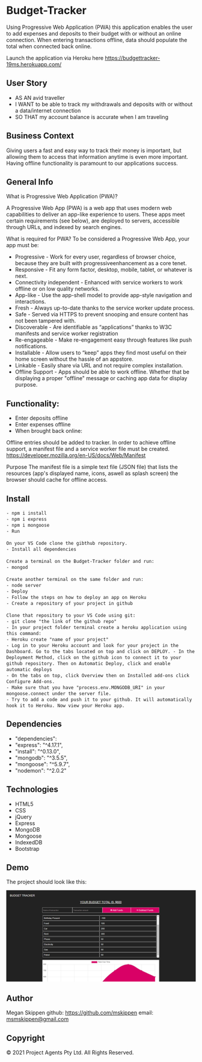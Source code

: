 # Budget-Tracker

Using Progressive Web Application (PWA) this application enables the user to add expenses and deposits to their budget with or without an online connection. When entering transactions offline, data should populate the total when connected back online.

Launch the application via Heroku here <https://budgettracker-19ms.herokuapp.com/>

## User Story

- AS AN avid traveller
- I WANT to be able to track my withdrawals and deposits with or without a data/internet connection
- SO THAT my account balance is accurate when I am traveling

## Business Context

Giving users a fast and easy way to track their money is important, but allowing them to access that information anytime is even more important. Having offline functionality is paramount to our applications success.

## General Info

What is Progressive Web Application (PWA)?

A Progressive Web App (PWA) is a web app that uses modern web capabilities to deliver an app-like experience to users. These apps meet certain requirements (see below), are deployed to servers, accessible through URLs, and indexed by search engines.

What is required for PWA?
To be considered a Progressive Web App, your app must be:

- Progressive - Work for every user, regardless of browser choice, because they are built with progressiveenhancement as a core tenet.
- Responsive - Fit any form factor, desktop, mobile, tablet, or whatever is next.
- Connectivity independent - Enhanced with service workers to work offline or on low quality networks.
- App-like - Use the app-shell model to provide app-style navigation and interactions.
- Fresh - Always up-to-date thanks to the service worker update process.
- Safe - Served via HTTPS to prevent snooping and ensure content has not been tampered with.
- Discoverable - Are identifiable as “applications” thanks to W3C manifests and service worker registration
- Re-engageable - Make re-engagement easy through features like push notifications.
- Installable - Allow users to “keep” apps they find most useful on their home screen without the hassle of an appstore.
- Linkable - Easily share via URL and not require complex installation.
- Offline Support - Apps should be able to work offline. Whether that be displaying a proper "offline" message or caching app data for display purpose.

## Functionality:

- Enter deposits offline
- Enter expenses offline
- When brought back online:

Offline entries should be added to tracker.
In order to achieve offline support, a manifest file and a service worker file must be created.
<https://developer.mozilla.org/en-US/docs/Web/Manifest>

Purpose
The manifest file is a simple text file (JSON file) that lists the resources (app's displayed name, icons, aswell as splash screen) the browser should cache for offline access.

## Install

    - npm i install
    - npm i express
    - npm i mongoose
    - Run

    On your VS Code clone the gibthub repository.
    - Install all dependencies

    Create a terminal on the Budget-Tracker folder and run:
    - mongod

    Create another terminal on the same folder and run:
    - node server
    - Deploy
    - Follow the steps on how to deploy an app on Heroku
    - Create a repository of your project in github

    Clone that repository to your VS Code using git:
    - git clone "the link of the github repo"
    - In your project folder terminal create a heroku application using this command:
    - Heroku create "name of your project"
    - Log in to your Heroku account and look for your project in the Dashboard. Go to the tabs located on top and click on DEPLOY. - In the Deployment Method, click on the github icon to connect it to your github repository. Then on Automatic Deploy, click and enable automatic deploys
    - On the tabs on top, click Overview then on Installed add-ons click Configure Add-ons.
    - Make sure that you have "process.env.MONGODB_URI" in your mongoose.connect under the server file.
    - Try to add a code and push it to your github. It will automatically hook it to Heroku. Now view your Heroku app.

## Dependencies

- "dependencies":
- "express": "^4.17.1",
- "install": "^0.13.0",
- "mongodb": "^3.5.5",
- "mongoose": "^5.9.7",
- "nodemon": "^2.0.2"

## Technologies

- HTML5
- CSS
- jQuery
- Express
- MongoDB
- Mongoose
- IndexedDB
- Bootstrap

## Demo

The project should look like this:

![Application page](public/icons/screenshot.PNG)

## Author

Megan Skippen
github: https://github.com/mskippen
email: msmskippen@gmail.com

## Copyright

© 2021 Project Agents Pty Ltd. All Rights Reserved.